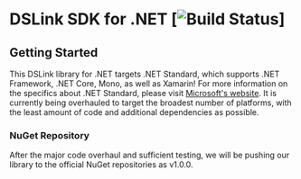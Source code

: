 # DSLink SDK for .NET [![Build Status](https://ablcode.visualstudio.com/_apis/public/build/definitions/cf61073a-00ed-4166-9f78-170aba3120a5/255/badge)]
## Getting Started
This DSLink library for .NET targets .NET Standard, which supports .NET Framework, .NET Core, Mono, as well as Xamarin!
For more information on the specifics about .NET Standard, please visit [Microsoft's website](https://docs.microsoft.com/en-us/dotnet/standard/net-standard).
It is currently being overhauled to target the broadest number of platforms, with the least amount of code and additional dependencies as possible.

### NuGet Repository
After the major code overhaul and sufficient testing, we will be pushing our library to the official NuGet repositories as v1.0.0.
